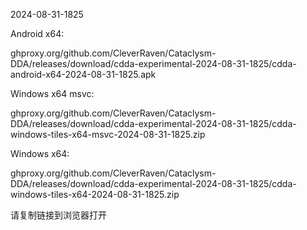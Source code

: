2024-08-31-1825

Android x64:

ghproxy.org/github.com/CleverRaven/Cataclysm-DDA/releases/download/cdda-experimental-2024-08-31-1825/cdda-android-x64-2024-08-31-1825.apk

Windows x64 msvc:

ghproxy.org/github.com/CleverRaven/Cataclysm-DDA/releases/download/cdda-experimental-2024-08-31-1825/cdda-windows-tiles-x64-msvc-2024-08-31-1825.zip

Windows x64:

ghproxy.org/github.com/CleverRaven/Cataclysm-DDA/releases/download/cdda-experimental-2024-08-31-1825/cdda-windows-tiles-x64-2024-08-31-1825.zip

请复制链接到浏览器打开

